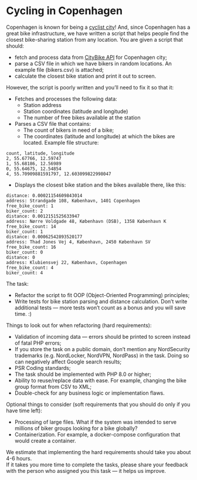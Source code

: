# Cycling in Copenhagen
Copenhagen is known for being a [cyclist city](https://www.weforum.org/agenda/2018/10/what-makes-copenhagen-the-worlds-most-bike-friendly-city/)!
And, since Copenhagen has a great bike infrastructure, we have written a script that helps people find the closest bike-sharing station from any location. You are given a script that should:
* fetch and process data from [CityBike API](http://api.citybik.es/v2/) for Copenhagen city;
* parse a CSV file in which we have bikers in random locations. An example file (bikers.csv) is attached;
* calculate the closest bike station and print it out to screen.  

However, the script is poorly written and you’ll need to fix it so that it:
* Fetches and processes the following data:
  * Station address
  * Station coordinates (latitude and longitude)
  * The number of free bikes available at the station
* Parses a CSV file that contains:
  * The count of bikers in need of a bike;
  * The coordinates (latitude and longitude) at which the bikes are located.  Example file structure:
```
count, latitude, longitude
2, 55.67766, 12.59747
1, 55.68186, 12.56989
0, 55.64675, 12.54854
4, 55.70909881591797, 12.603099822998047
```
* Displays the closest bike station and the bikes available there, like this:
```
distance: 0.00021154609843014
address: Strandgade 108, København, 1401 Copenhagen
free_bike_count: 1
biker_count: 2
distance: 0.0012151525633947
address: Nørre Voldgade 48, København (DSB), 1358 København K
free_bike_count: 14
biker_count: 1
distance: 0.00062542893520177
address: Thad Jones Vej 4, København, 2450 København SV
free_bike_count: 16
biker_count: 0
distance: 0
address: Klubiensvej 22, København, Copenhagen
free_bike_count: 4
biker_count: 4
```
The task:
* Refactor the script to fit OOP (Object-Oriented Programming) principles;
* Write tests for bike station parsing and distance calculation. Don’t write additional tests — more tests won’t count as a bonus and you will save time. :)  

Things to look out for when refactoring (hard requirements):
* Validation of incoming data — errors should be printed to screen instead of fatal PHP errors;
* If you store the task on a public domain, don’t mention any NordSecurity trademarks (e.g. NordLocker, NordVPN, NordPass) in the task. Doing so can negatively affect Google search results;
* PSR Coding standards;
* The task should be implemented with PHP 8.0 or higher;
* Ability to reuse/replace data with ease. For example, changing the bike group format from CSV to XML;
* Double-check for any business logic or implementation flaws.  

Optional things to consider (soft requirements that you should do only if you have time left):
* Processing of large files. What if the system was intended to serve millions of biker groups looking for a bike globally?
* Containerization. For example, a docker-compose configuration that would create a container.

We estimate that implementing the hard requirements should take you about 4-6 hours.  
If it takes you more time to complete the tasks, please share your feedback with the person who assigned you this task — it helps us improve.
